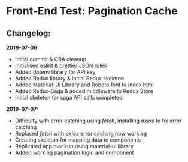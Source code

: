 Front-End Test: Pagination Cache
================================

Changelog:
----------
__2019-07-06:__
- Initial commit & CRA cleanup
- Initialised eslint & prettier JSON rules
- Added dotenv library for API key
- Added Redux library & initial Redux skeleton
- Added Material-UI Library and Roboto font to index.html
- Added Redux-Saga & added middleware to Redux Store
- Initial skeleton for saga API calls completed

__2019-07-07:__
- Difficulty with error catching using *fetch*, installing *axios* to fix error catching
- Replaced *fetch* with *axios* error caching now working
- Creating skeleton for mapping data to components
- Replicated app mockup using material-ui library
- Added working pagination logic and component

